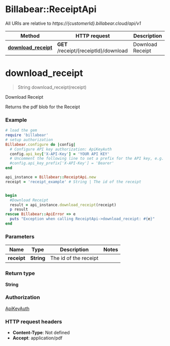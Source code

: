# Billabear::ReceiptApi

All URIs are relative to *https://{customerId}.billabear.cloud/api/v1*

Method | HTTP request | Description
------------- | ------------- | -------------
[**download_receipt**](ReceiptApi.md#download_receipt) | **GET** /receipt/{receiptId}/download | Download Receipt

# **download_receipt**
> String download_receipt(receipt)

Download Receipt

Returns the pdf blob for the Receipt

### Example
```ruby
# load the gem
require 'billabear'
# setup authorization
Billabear.configure do |config|
  # Configure API key authorization: ApiKeyAuth
  config.api_key['X-API-Key'] = 'YOUR API KEY'
  # Uncomment the following line to set a prefix for the API key, e.g. 'Bearer' (defaults to nil)
  #config.api_key_prefix['X-API-Key'] = 'Bearer'
end

api_instance = Billabear::ReceiptApi.new
receipt = 'receipt_example' # String | The id of the receipt


begin
  #Download Receipt
  result = api_instance.download_receipt(receipt)
  p result
rescue Billabear::ApiError => e
  puts "Exception when calling ReceiptApi->download_receipt: #{e}"
end
```

### Parameters

Name | Type | Description  | Notes
------------- | ------------- | ------------- | -------------
 **receipt** | **String**| The id of the receipt | 

### Return type

**String**

### Authorization

[ApiKeyAuth](../README.md#ApiKeyAuth)

### HTTP request headers

 - **Content-Type**: Not defined
 - **Accept**: application/pdf



